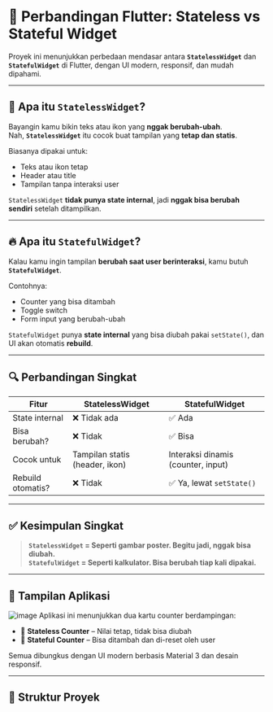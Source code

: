 # 📱 Perbandingan Flutter: Stateless vs Stateful Widget

Proyek ini menunjukkan perbedaan mendasar antara **`StatelessWidget`** dan **`StatefulWidget`** di Flutter, dengan UI modern, responsif, dan mudah dipahami.

---

## 🧊 Apa itu `StatelessWidget`?

Bayangin kamu bikin teks atau ikon yang **nggak berubah-ubah**.  
Nah, **`StatelessWidget`** itu cocok buat tampilan yang **tetap dan statis**.

Biasanya dipakai untuk:
- Teks atau ikon tetap
- Header atau title
- Tampilan tanpa interaksi user

`StatelessWidget` **tidak punya state internal**, jadi **nggak bisa berubah sendiri** setelah ditampilkan.

---

## 🔥 Apa itu `StatefulWidget`?

Kalau kamu ingin tampilan **berubah saat user berinteraksi**, kamu butuh **`StatefulWidget`**.

Contohnya:
- Counter yang bisa ditambah
- Toggle switch
- Form input yang berubah-ubah

`StatefulWidget` punya **state internal** yang bisa diubah pakai `setState()`, dan UI akan otomatis **rebuild**.

---

## 🔍 Perbandingan Singkat

| Fitur                          | StatelessWidget                   | StatefulWidget                    |
|-------------------------------|------------------------------------|-----------------------------------|
| State internal                 | ❌ Tidak ada                       | ✅ Ada                             |
| Bisa berubah?                 | ❌ Tidak                           | ✅ Bisa                           |
| Cocok untuk                   | Tampilan statis (header, ikon)     | Interaksi dinamis (counter, input)|
| Rebuild otomatis?             | ❌ Tidak                           | ✅ Ya, lewat `setState()`          |

---

## ✅ Kesimpulan Singkat

> **`StatelessWidget` = Seperti gambar poster. Begitu jadi, nggak bisa diubah.**  
> **`StatefulWidget` = Seperti kalkulator. Bisa berubah tiap kali dipakai.**

---

## 📸 Tampilan Aplikasi
![image](https://github.com/user-attachments/assets/684da15c-6952-41a3-9c79-b00e184e7453)
Aplikasi ini menunjukkan dua kartu counter berdampingan:

- 🔹 **Stateless Counter** – Nilai tetap, tidak bisa diubah
- 🔸 **Stateful Counter** – Bisa ditambah dan di-reset oleh user

Semua dibungkus dengan UI modern berbasis Material 3 dan desain responsif.

---

## 📁 Struktur Proyek


